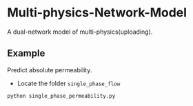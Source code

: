 # Multi-physics-Network-Model
A dual-network model of multi-physics(uploading).

## Example
Predict absolute permeability.

* Locate the folder ```single_phase_flow```
```
python single_phase_permeability.py
```
